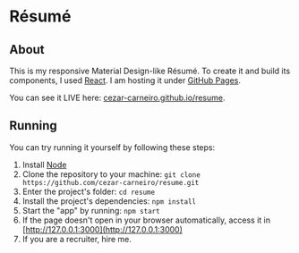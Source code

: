 # Résumé
## About
This is my responsive Material Design-like Résumé. To create it and build its components, I used [React](https://facebook.github.io/react/).
I am hosting it under [GitHub Pages](https://pages.github.com/).

You can see it LIVE here: [cezar-carneiro.github.io/resume](https://cezar-carneiro.github.io/resume/).

## Running
You can try running it yourself by following these steps:
1. Install [Node](https://nodejs.org/en/download/)
2. Clone the repository to your machine: `git clone https://github.com/cezar-carneiro/resume.git`
3. Enter the project's folder: `cd resume`
4. Install the project's dependencies: `npm install`
5. Start the "app" by running: `npm start` 
6. If the page doesn't open in your browser automatically, access it in [http://127.0.0.1:3000](http://127.0.0.1:3000)
7. If you are a recruiter, hire me.  
